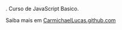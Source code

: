 .   Curso de JavaScript Basico.

Saiba mais em [CarmichaelLucas.github.com](https://github.com/CarmichaelLucas)

